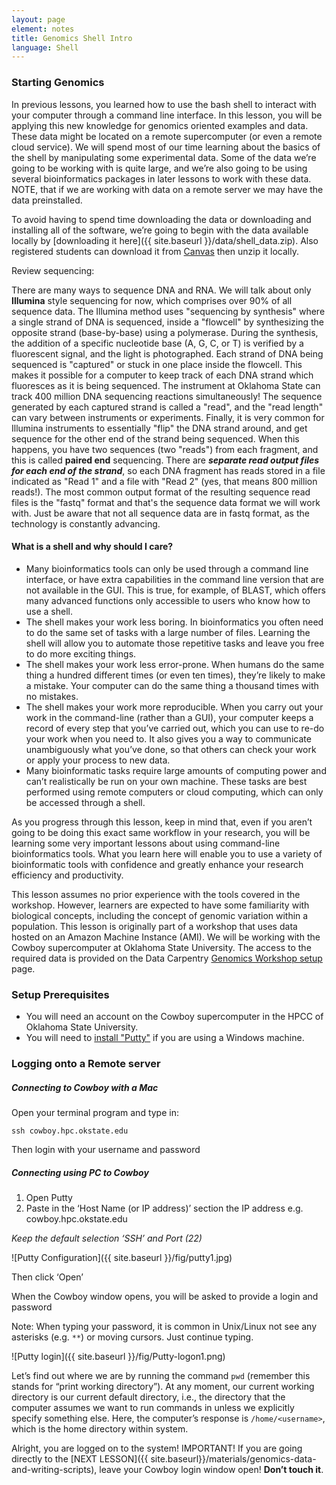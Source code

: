```yaml
---
layout: page
element: notes
title: Genomics Shell Intro
language: Shell
---
```


### Starting Genomics

In previous lessons, you learned how to use the bash shell to interact with your computer through a command line interface. In this lesson, you will be applying this new knowledge for genomics oriented examples and data. These data might be located on a remote supercomputer (or even a remote cloud service). We will spend most of our time learning about the basics of the shell by manipulating some experimental data. Some of the data we’re going to be working with is quite large, and we’re also going to be using several bioinformatics packages in later lessons to work with these data. NOTE, that if we are working with data on a remote server we may have the data preinstalled. 

To avoid having to spend time downloading the data or downloading and installing all of the software, we’re going to begin with the data available locally by [downloading it here]({{ site.baseurl }}/data/shell_data.zip). Also registered students can download it from [Canvas](https://canvas.okstate.edu/files/4300836/download?download_frd=1) then unzip it locally. 

Review sequencing:

There are many ways to sequence DNA and RNA. We will talk about only **Illumina** style sequencing for now, which comprises over 90% of all sequence data. The Illumina method uses "sequencing by synthesis" where a single strand of DNA is sequenced, inside a "flowcell" by synthesizing the opposite strand (base-by-base) using a polymerase. During the synthesis, the addition of a specific nucleotide base (A, G, C, or T) is verified by a fluorescent signal, and the light is photographed. Each strand of DNA being sequenced is "captured" or stuck in one place inside the flowcell. This makes it possible for a computer to keep track of each DNA strand which fluoresces as it is being sequenced. The instrument at Oklahoma State can track 400 million DNA sequencing reactions simultaneously! The sequence generated by each captured strand is called a "read", and the "read length" can vary between instruments or experiments. Finally, it is very common for Illumina instruments to essentially "flip" the DNA strand around, and get sequence for the other end of the strand being sequenced. When this happens, you have two sequences (two "reads") from each fragment, and this is called **paired end** sequencing. There are ***separate read output files for each end of the strand***, so each DNA fragment has reads stored in a file indicated as "Read 1" and a file with "Read 2" (yes, that means 800 million reads!). The most common output format of the resulting sequence read files is the "fastq" format and that's the sequence data format we will work with. Just be aware that not all sequence data are in fastq format, as the technology is constantly advancing.  

<!--

This stuff is out of order
## Choice: 

### If using the local data, skip to the [NEXT LESSON]({{ site.baseurl}}/materials/genomics-advanced-shell)

### High Performance Computing Objectives

* Review Shell on a High-performance Computer

-->
#### What is a shell and why should I care?

* Many bioinformatics tools can only be used through a command line interface, or have extra capabilities in the command line version that are not available in the GUI. This is true, for example, of BLAST, which offers many advanced functions only accessible to users who know how to use a shell.
* The shell makes your work less boring. In bioinformatics you often need to do the same set of tasks with a large number of files. Learning the shell will allow you to automate those repetitive tasks and leave you free to do more exciting things.
* The shell makes your work less error-prone. When humans do the same thing a hundred different times (or even ten times), they’re likely to make a mistake. Your computer can do the same thing a thousand times with no mistakes.
* The shell makes your work more reproducible. When you carry out your work in the command-line (rather than a GUI), your computer keeps a record of every step that you’ve carried out, which you can use to re-do your work when you need to. It also gives you a way to communicate unambiguously what you’ve done, so that others can check your work or apply your process to new data.
* Many bioinformatic tasks require large amounts of computing power and can’t realistically be run on your own machine. These tasks are best performed using remote computers or cloud computing, which can only be accessed through a shell.

As you progress through this lesson, keep in mind that, even if you aren’t going to be doing this exact same workflow in your research, you will be learning some very important lessons about using command-line bioinformatics tools. What you learn here will enable you to use a variety of bioinformatic tools with confidence and greatly enhance your research efficiency and productivity.

This lesson assumes no prior experience with the tools covered in the workshop. However, learners are expected to have some familiarity with biological concepts, including the concept of genomic variation within a population. This lesson is originally part of a workshop that uses data hosted on an Amazon Machine Instance (AMI). We will be working with the Cowboy supercomputer at Oklahoma State University. The access to the required data is provided on the Data Carpentry [Genomics Workshop setup](http://www.datacarpentry.org/genomics-workshop/setup.html) page.

### Setup Prerequisites

* You will need an account on the Cowboy supercomputer in the HPCC of Oklahoma State University. 
* You will need to [install "Putty"](https://hpcc.okstate.edu/content/logging-cowboy) if you are using a Windows machine.

### Logging onto a Remote server

##### Connecting to Cowboy with a Mac

Open your terminal program and type in: 
```
ssh cowboy.hpc.okstate.edu
```
Then login with your username and password

<!--

*Keep the default selection ‘SSH’ and Port (22)*

![Putty Configuration]({{ site.baseurl }}/fig/putty_screenshot_1.png)
 
Then click ‘Open’ (You will be presented with a security warning)

![Putty warning]({{ site.baseurl }}/fig/putty_screenshot_2.png)

##### Connecting using PC to Amazon
1. Open Putty	
  ![Putty login]({{ site.baseurl }}/fig/Putty-logon1.png)
Then click ‘Open’ (You will be presented with a security warning)
![putty warning]({{ site.baseurl }}/fig/putty_screenshot_2.png)

-->

##### Connecting using PC to Cowboy

1. Open Putty
2. Paste in the ‘Host Name (or IP address)’ section the IP address e.g. cowboy.hpc.okstate.edu

 *Keep the default selection ‘SSH’ and Port (22)*

 ![Putty Configuration]({{ site.baseurl }}/fig/putty1.jpg)
 
Then click ‘Open’ 

When the Cowboy window opens, you will be asked to provide a login and password
	
Note: When typing your password, it is common in Unix/Linux not see any asterisks (e.g. `**`) or moving cursors. Just continue typing.

![Putty login]({{ site.baseurl }}/fig/Putty-logon1.png)

Let’s find out where we are by running the command `pwd` (remember this stands for “print working directory”). At any moment, our current working directory is our current default directory, i.e., the directory that the computer assumes we want to run commands in unless we explicitly specify something else. Here, the computer’s response is `/home/<username>`, which is the home directory within system.

Alright, you are logged on to the system!
IMPORTANT! If you are going directly to the [NEXT LESSON]({{ site.baseurl}}/materials/genomics-data-and-writing-scripts), leave your Cowboy login window open! **Don’t touch it**.
